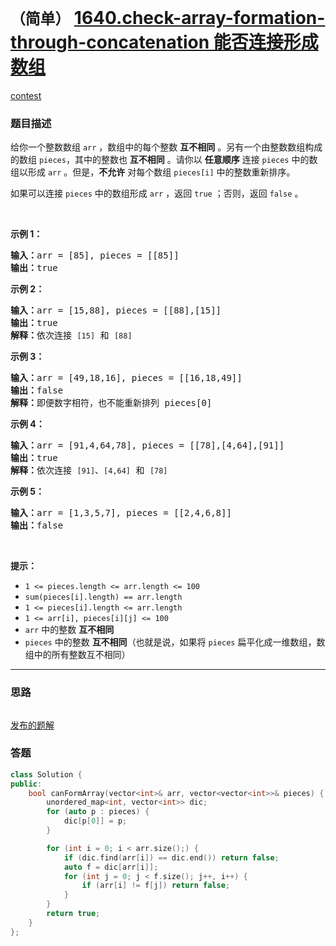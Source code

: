 # `（简单）` [1640.check-array-formation-through-concatenation 能否连接形成数组](https://leetcode-cn.com/problems/check-array-formation-through-concatenation/)

[contest](https://leetcode-cn.com/contest/weekly-contest-213/problems/check-array-formation-through-concatenation/)

### 题目描述
<p>给你一个整数数组 <code>arr</code> ，数组中的每个整数 <strong>互不相同</strong> 。另有一个由整数数组构成的数组 <code>pieces</code>，其中的整数也 <strong>互不相同</strong> 。请你以 <strong>任意顺序</strong> 连接 <code>pieces</code> 中的数组以形成 <code>arr</code> 。但是，<strong>不允许</strong> 对每个数组 <code>pieces[i]</code> 中的整数重新排序。</p>
<p>如果可以连接<em> </em><code>pieces</code> 中的数组形成 <code>arr</code> ，返回 <code>true</code> ；否则，返回 <code>false</code> 。</p>
<p>&nbsp;</p>
<p><strong>示例 1：</strong></p>
<pre><strong>输入：</strong>arr = [85], pieces = [[85]]
<strong>输出：</strong>true
</pre>

<p><strong>示例 2：</strong></p>
<pre><strong>输入：</strong>arr = [15,88], pieces = [[88],[15]]
<strong>输出：</strong>true
<strong>解释：</strong>依次连接 <code>[15]</code> 和 <code>[88]</code>
</pre>

<p><strong>示例 3：</strong></p>
<pre><strong>输入：</strong>arr = [49,18,16], pieces = [[16,18,49]]
<strong>输出：</strong>false
<strong>解释：</strong>即便数字相符，也不能重新排列 pieces[0]
</pre>

<p><strong>示例 4：</strong></p>
<pre><strong>输入：</strong>arr = [91,4,64,78], pieces = [[78],[4,64],[91]]
<strong>输出：</strong>true
<strong>解释：</strong>依次连接 <code>[91]</code>、<code>[4,64]</code> 和 <code>[78]</code></pre>

<p><strong>示例 5：</strong></p>
<pre><strong>输入：</strong>arr = [1,3,5,7], pieces = [[2,4,6,8]]
<strong>输出：</strong>false
</pre>

<p>&nbsp;</p>
<p><strong>提示：</strong></p>
<ul>
	<li><code>1 &lt;= pieces.length &lt;= arr.length &lt;= 100</code></li>
	<li><code>sum(pieces[i].length) == arr.length</code></li>
	<li><code>1 &lt;= pieces[i].length &lt;= arr.length</code></li>
	<li><code>1 &lt;= arr[i], pieces[i][j] &lt;= 100</code></li>
	<li><code>arr</code> 中的整数 <strong>互不相同</strong></li>
	<li><code>pieces</code> 中的整数 <strong>互不相同</strong>（也就是说，如果将 <code>pieces</code> 扁平化成一维数组，数组中的所有整数互不相同）</li>
</ul>

---
### 思路
```
```

[发布的题解](https://leetcode-cn.com/problems/check-array-formation-through-concatenation/solution/check-array-formation-by-ikaruga/)

### 答题
``` C++
class Solution {
public:
    bool canFormArray(vector<int>& arr, vector<vector<int>>& pieces) {
        unordered_map<int, vector<int>> dic;
        for (auto p : pieces) {
            dic[p[0]] = p;
        }

        for (int i = 0; i < arr.size();) {
            if (dic.find(arr[i]) == dic.end()) return false;
            auto f = dic[arr[i]];
            for (int j = 0; j < f.size(); j++, i++) {
                if (arr[i] != f[j]) return false;
            }
        }
        return true;
    }
};
```




